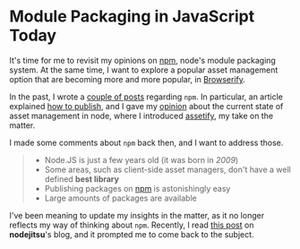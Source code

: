 # Module Packaging in JavaScript Today #

It's time for me to revisit my opinions on [npm](https://npmjs.org "Node Packaged Modules"), node's module packaging system. At the same time, I want to explore a popular asset management option that are becoming more and more popular, in [Browserify](http://browserify.org/ "npm modules in the browser - Browserify").

In the past, I wrote a [couple of posts](/search/tagged/npm "Articles tagged npm") regarding `npm`. In particular, an article explained [how to publish](/2013/01/23/publishing-nodejs-packages-with-npm "Publishing NodeJS Packages with npm"), and I gave my [opinion](/2013/01/18/asset-management-in-node "Asset Management in Node") about the current state of asset management in node, where I introduced [assetify](https://github.com/bevacqua/node-assetify "assetify for Node on GitHub"), my take on the matter.

I made some comments about `npm` back then, and I want to address those.

> - Node.JS is just a few years old (it was born in _2009_)
> - Some areas, such as client-side asset managers, don't have a well defined **best library**
> - Publishing packages on [npm](https://npmjs.org/ "npmjs.org") is astonishingly easy
> - Large amounts of packages are available

I've been meaning to update my insights in the matter, as it no longer reflects my way of thinking about `npm`. Recently, I read [this post](http://blog.nodejitsu.com/npm-innovation-through-modularity "npm: innovation through modularity") on **nodejitsu**'s blog, and it prompted me to come back to the subject.


